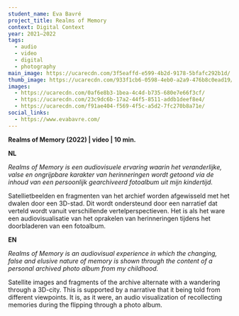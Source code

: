 ```yaml
---
student_name: Eva Bavré
project_title: Realms of Memory
context: Digital Context
year: 2021—2022
tags:
  - audio
  - video
  - digital
  - photography
main_image: https://ucarecdn.com/3f5eaffd-e599-4b2d-9178-5bfafc292b1d/
thumb_image: https://ucarecdn.com/933f1cb6-0598-4eb0-a2a9-476b8c0ead19/
images:
  - https://ucarecdn.com/0af6e8b3-1bea-4c4d-b735-680e7e66f3cf/
  - https://ucarecdn.com/23c9dc6b-17a2-44f5-8511-addb1deef8e4/
  - https://ucarecdn.com/f91ae404-f569-4f5c-a5d2-7fc270b8a71e/
social_links:
  - https://www.evabavre.com/
---
```

**Realms of Memory (2022) | video | 10 min.**

**NL**

*Realms of Memory is een audiovisuele ervaring waarin het veranderlijke, valse en ongrijpbare karakter van herinneringen wordt getoond via de inhoud van een persoonlijk gearchiveerd fotoalbum uit mijn kindertijd.*

Satellietbeelden en fragmenten van het archief worden afgewisseld met het dwalen door een 3D-stad. Dit wordt ondersteund door een narratief dat verteld wordt vanuit verschillende vertelperspectieven. Het is als het ware een audiovisualisatie van het oprakelen van herinneringen tijdens het doorbladeren van een fotoalbum. 

**EN**

*Realms of Memory is an audiovisual experience in which the changing, false and elusive nature of memory is shown through the content of a personal archived photo album from my childhood.*

Satellite images and fragments of the archive alternate with a wandering through a 3D-city. This is supported by a narrative that it being told from different viewpoints. It is, as it were, an audio visualization of recollecting memories during the flipping through a photo album.